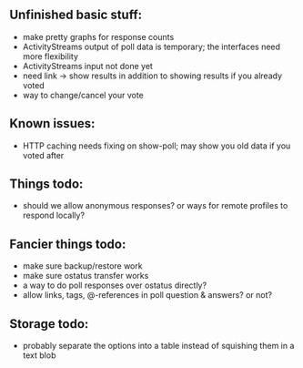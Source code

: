 Unfinished basic stuff:
------------------------
* make pretty graphs for response counts
* ActivityStreams output of poll data is temporary; the interfaces need more flexibility
* ActivityStreams input not done yet
* need link -> show results in addition to showing results if you already voted
* way to change/cancel your vote

Known issues:
--------------
* HTTP caching needs fixing on show-poll; may show you old data if you voted after

Things todo:
---------------
* should we allow anonymous responses? or ways for remote profiles to respond locally?

Fancier things todo:
---------------------
* make sure backup/restore work
* make sure ostatus transfer works
* a way to do poll responses over ostatus directly?
* allow links, tags, @-references in poll question & answers? or not?

Storage todo:
----------------
* probably separate the options into a table instead of squishing them in a text blob
